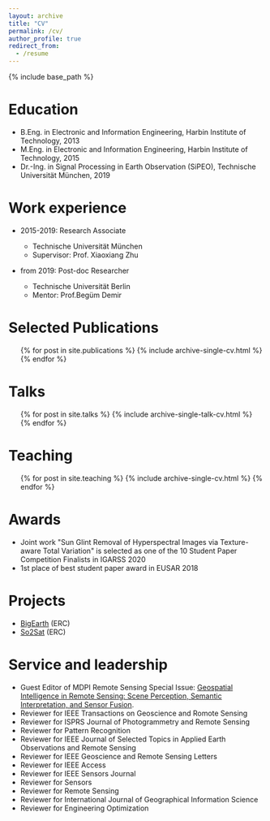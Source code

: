 ```yaml
---
layout: archive
title: "CV"
permalink: /cv/
author_profile: true
redirect_from:
  - /resume
---
```


{% include base_path %}
<!-- [[PDF]]() -->

Education
======
* B.Eng. in Electronic and Information Engineering, Harbin Institute of Technology, 2013
* M.Eng. in Electronic and Information Engineering, Harbin Institute of Technology, 2015
* Dr.-Ing. in Signal Processing in Earth Observation (SiPEO), Technische Universität München, 2019

Work experience
======
* 2015-2019: Research Associate
  * Technische Universität München
  <!-- * Duties included: Tagging issues -->
  * Supervisor: Prof. Xiaoxiang Zhu

* from 2019: Post-doc Researcher
  * Technische Universität Berlin
  <!-- * Duties included: Merging pull requests -->
  * Mentor: Prof.Begüm Demir
  
<!-- Skills
======
* Skill 1
* Skill 2
  * Sub-skill 2.1
  * Sub-skill 2.2
  * Sub-skill 2.3
* Skill 3 -->



Selected Publications
======
  <ul>{% for post in site.publications %}
    {% include archive-single-cv.html %}
  {% endfor %}</ul>
  
Talks
======
  <ul>{% for post in site.talks %}
    {% include archive-single-talk-cv.html %}
  {% endfor %}</ul>
  
Teaching
======
  <ul>{% for post in site.teaching %}
    {% include archive-single-cv.html %}
  {% endfor %}</ul>

Awards
======
* Joint work "Sun Glint Removal of Hyperspectral Images via Texture-aware Total Variation" is selected as one of the 10 Student Paper Competition Finalists in IGARSS 2020
* 1st place of best student paper award in EUSAR 2018

Projects
======

* [BigEarth](http://bigearth.net/) (ERC)
* [So2Sat](http://www.so2sat.eu/) (ERC)

Service and leadership
======
* Guest Editor of MDPI Remote Sensing Special Issue: [Geospatial Intelligence in Remote Sensing: Scene Perception, Semantic Interpretation, and Sensor Fusion](https://www.mdpi.com/journal/remotesensing/special_issues/Geospatial_Intelligence).
* Reviewer for IEEE Transactions on Geoscience and Romote Sensing
* Reviewer for ISPRS Journal of Photogrammetry and Remote Sensing
* Reviewer for Pattern Recognition
* Reviewer for IEEE Journal of Selected Topics in Applied Earth Observations and Remote Sensing
* Reviewer for IEEE Geoscience and Remote Sensing Letters
* Reviewer for IEEE Access
* Reviewer for IEEE Sensors Journal
* Reviewer for Sensors
* Reviewer for Remote Sensing
* Reviewer for International Journal of Geographical Information Science
* Reviewer for Engineering Optimization
